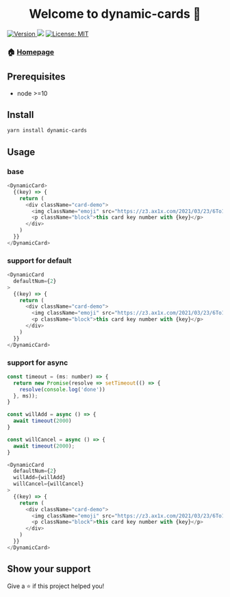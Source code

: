 <h1 align="center">Welcome to dynamic-cards 👋</h1>
<p>
  <a href="https://www.npmjs.com/package/dynamic-card" target="_blank">
    <img alt="Version" src="https://img.shields.io/npm/v/dynamic-card.svg">
  </a>
  <img src="https://img.shields.io/badge/node-%3E%3D10-blue.svg" />
  <a href="#" target="_blank">
    <img alt="License: MIT" src="https://img.shields.io/badge/License-MIT-yellow.svg" />
  </a>
</p>

### 🏠 [Homepage](https://csj5588.github.io/dynamic-card)

## Prerequisites

- node >=10

## Install

```sh
yarn install dynamic-cards
```

## Usage

### base

```javascript
<DynamicCard>
  {(key) => {
    return (
      <div className="card-demo">
        <img className="emoji" src="https://z3.ax1x.com/2021/03/23/6To1Ve.png" alt=""/>
        <p className="block">this card key number with {key}</p>
      </div>
    )
  }}
</DynamicCard>
```

### support for default

```javascript
<DynamicCard
  defaultNum={2}
>
  {(key) => {
    return (
      <div className="card-demo">
        <img className="emoji" src="https://z3.ax1x.com/2021/03/23/6To1Ve.png" alt=""/>
        <p className="block">this card key number with {key}</p>
      </div>
    )
  }}
</DynamicCard>
```

### support for async

```javascript
const timeout = (ms: number) => {
  return new Promise(resolve => setTimeout(() => {
    resolve(console.log('done'))
  }, ms));
}

const willAdd = async () => {
  await timeout(2000)
}

const willCancel = async () => {
  await timeout(2000);
}

<DynamicCard
  defaultNum={2}
  willAdd={willAdd}
  willCancel={willCancel}
>
  {(key) => {
    return (
      <div className="card-demo">
        <img className="emoji" src="https://z3.ax1x.com/2021/03/23/6To1Ve.png" alt=""/>
        <p className="block">this card key number with {key}</p>
      </div>
    )
  }}
</DynamicCard>
```

## Show your support

Give a ⭐️ if this project helped you!

